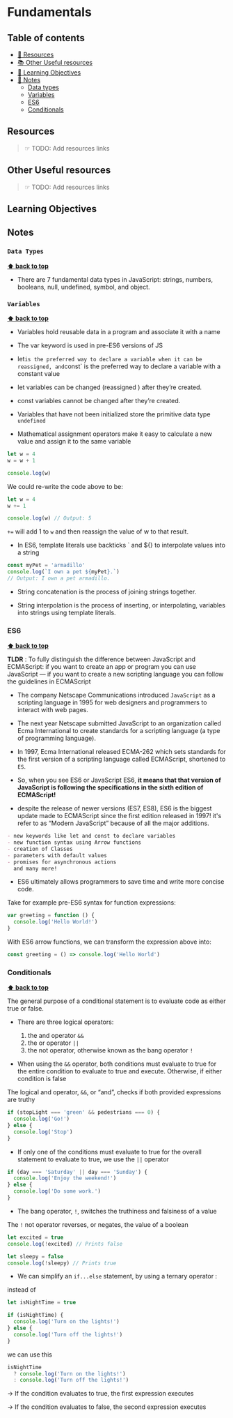 # Fundamentals

## Table of contents

- [📖 Resources](#resources)
- [📚 Other Useful resources](#other-useful-resources)
- [🎯 Learning Objectives](#learning-objectives)
- [📝 Notes](#notes)
  - [Data types](#data-types)
  - [Variables](#variables)
  - [ES6](#es6)
  - [Conditionals](#conditionals)

## Resources

> ☞ TODO: Add resources links

## Other Useful resources

> ☞ TODO: Add resources links

## Learning Objectives

## Notes

### `Data Types`

**[⬆ back to top](#table-of-contents)**

- There are 7 fundamental data types in JavaScript: strings, numbers, booleans, null, undefined, symbol, and object.

### `Variables`

**[⬆ back to top](#table-of-contents)**

- Variables hold reusable data in a program and associate it with a name

- The var keyword is used in pre-ES6 versions of JS

- let`is the preferred way to declare a variable when it can be reassigned, and`const` is the preferred way to declare a variable with a constant value

- let variables can be changed (reassigned ) after they’re created.
- const variables cannot be changed after they’re created.

- Variables that have not been initialized store the primitive data type `undefined`

- Mathematical assignment operators make it easy to calculate a new value and assign it to the same variable

```js
let w = 4
w = w + 1

console.log(w)
```

We could re-write the code above to be:

```js
let w = 4
w += 1

console.log(w) // Output: 5
```

`+=` will add 1 to `w` and then reassign the value of w to that result.

- In ES6, template literals use backticks ` and ${} to interpolate values into a string

```js
const myPet = 'armadillo'
console.log(`I own a pet ${myPet}.`)
// Output: I own a pet armadillo.
```

- String concatenation is the process of joining strings together.

- String interpolation is the process of inserting, or interpolating, variables into strings using template literals.

### ES6

**[⬆ back to top](#table-of-contents)**

**TLDR** : To fully distinguish the difference between JavaScript and ECMAScript: if you want to create an app or program you can use JavaScript — if you want to create a new scripting language you can follow the guidelines in ECMAScript

- The company Netscape Communications introduced `JavaScript` as a scripting language in 1995 for web designers and programmers to interact with web pages.

- The next year Netscape submitted JavaScript to an organization called Ecma International to create standards for a scripting language (a type of programming language).

- In 1997, Ecma International released ECMA-262 which sets standards for the first version of a scripting language called ECMAScript, shortened to `ES`.

- So, when you see ES6 or JavaScript ES6, **it means that that version of JavaScript is following the specifications in the sixth edition of ECMAScript!**

- despite the release of newer versions (ES7, ES8), ES6 is the biggest update made to ECMAScript since the first edition released in 1997! it's refer to as “Modern JavaScript” because of all the major additions.

```md
- new keywords like let and const to declare variables
- new function syntax using Arrow functions
- creation of Classes
- parameters with default values
- promises for asynchronous actions
  and many more!
```

- ES6 ultimately allows programmers to save time and write more concise code.

Take for example pre-ES6 syntax for function expressions:

```js
var greeting = function () {
  console.log('Hello World!')
}
```

With ES6 arrow functions, we can transform the expression above into:

```js
const greeting = () => console.log('Hello World')
```

### Conditionals

**[⬆ back to top](#table-of-contents)**

The general purpose of a conditional statement is to evaluate code as either true or false.

- There are three logical operators:

  1. the and operator `&&`
  2. the or operator `||`
  3. the not operator, otherwise known as the bang operator `!`

- When using the `&&` operator, both conditions must evaluate to true for the entire condition to evaluate to true and execute. Otherwise, if either condition is false

The logical and operator, `&&`, or “and”, checks if both provided expressions are truthy

```js
if (stopLight === 'green' && pedestrians === 0) {
  console.log('Go!')
} else {
  console.log('Stop')
}
```

- If only one of the conditions must evaluate to true for the overall statement to evaluate to true, we use the `||` operator

```js
if (day === 'Saturday' || day === 'Sunday') {
  console.log('Enjoy the weekend!')
} else {
  console.log('Do some work.')
}
```

- The bang operator, `!`, switches the truthiness and falsiness of a value

The `!` not operator reverses, or negates, the value of a boolean

```js
let excited = true
console.log(!excited) // Prints false

let sleepy = false
console.log(!sleepy) // Prints true
```

- We can simplify an `if...else` statement, by using a ternary operator :

instead of

```js
let isNightTime = true

if (isNightTime) {
  console.log('Turn on the lights!')
} else {
  console.log('Turn off the lights!')
}
```

we can use this

```js
isNightTime
  ? console.log('Turn on the lights!')
  : console.log('Turn off the lights!')
```

-> If the condition evaluates to true, the first expression executes

-> If the condition evaluates to false, the second expression executes
